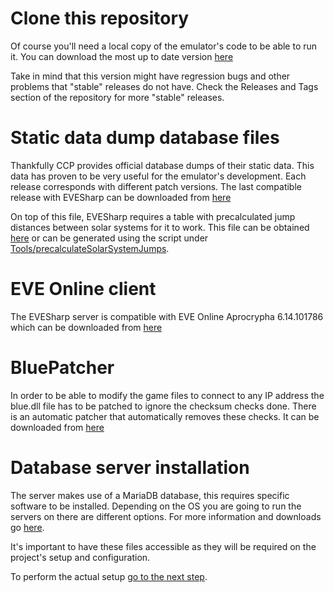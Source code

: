 # Clone this repository
Of course you'll need a local copy of the emulator's code to be able to run it. You can download the most up to date version [here](https://github.com/Almamu/EVESharp/archive/master.zip)

Take in mind that this version might have regression bugs and other problems that "stable" releases do not have. Check the Releases and Tags section of the repository for more "stable" releases.

# Static data dump database files
Thankfully CCP provides official database dumps of their static data. This data has proven to be very useful for the emulator's development. Each release corresponds with different patch versions. The last compatible release with EVESharp can be downloaded from [here](https://files.evemu.dev/apoc/apo15-mysql5-v1.sql.bz2)

On top of this file, EVESharp requires a table with precalculated jump distances between solar systems for it to work. This file can be obtained [here](https://files.evesharp.dev/apoc/mapPrecalculatedSolarSystemJumps.sql.gz) or can be generated using the script under [Tools/precalculateSolarSystemJumps](../Tools/precalculateSolarSystemJumps).

# EVE Online client
The EVESharp server is compatible with EVE Online Aprocrypha 6.14.101786 which can be downloaded from [here](https://files.evemu.dev/apoc/client/)

# BluePatcher
In order to be able to modify the game files to connect to any IP address the blue.dll file has to be patched to ignore the checksum checks done. There is an automatic patcher that automatically removes these checks. It can be downloaded from [here](https://files.evemu.dev/apoc/BlueAutoPatcher.exe)

# Database server installation
The server makes use of a MariaDB database, this requires specific software to be installed. Depending on the OS you are going to run the servers on there are different options. For more information and downloads go [here](https://downloads.mariadb.org/).

It's important to have these files accessible as they will be required on the project's setup and configuration.

To perform the actual setup [go to the next step](Setup.md).